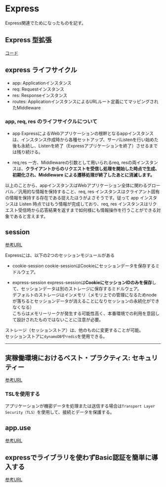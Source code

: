 # Express

Express関連でためになったものを記す。

## Express 型拡張
[コード](https://github.com/tomnil/typedexpress/blob/master/src/index.ts)

## express ライフサイクル

- app: Applicationインスタンス
- req: Requestインスタンス
- res: Responseインスタンス
- routes: ApplicationインスタンスによるURLルート定義にてマッピングされたMiddleware

### app, req, res のライフサイクルについて

- app
ExpressによるWebアプリケーションの根幹となるappインスタンスは、インスタンス作成時から各種セットアップ、サーバListenを行い始めた後も永続し、Listenを終了（Expressアプリケーションを終了）させるまでは残り続ける。

- req,res
一方、Middlewareの引数として用いられるreq, resの両インスタンスは、**クライアントからのリクエストを受信し処理を開始した時点で生成、初期化され、Middleware による遷移処理が終了したあとに消滅します。**

以上のことから、appインスタンスはWebアプリケーション全体に関わるグローバル／汎用的な情報を保持すること、req, res インスタンスはクライアント固有の情報を保持する存在である捉えたほうがよさそうです。従って app インスタンスは Listen 時点ではもう情報が完成しており、req, res インスタンスはリクエスト受信時から応答結果を返すまで如何様にも情報操作を行うことができる対象であると言えます。

## session
[参考URL](https://kazuhira-r.hatenablog.com/entry/2021/12/29/023347)

Expressには、以下の2つのセッションモジュールがある

- cookie-session
cookie-sessionはCookieにセッションデータを保存するミドルウェア。

- express-session
express-sessionは**CookieにセッションIDのみを保存**して、セッションデータは別のストレージに保存するミドルウェア。  
デフォルトのストレージはインメモリ（メモリ上での管理になるためnodeが落ちるとセッションデータが消えることになりセッションの永続化ができなくなる）  
こちらはメモリーリークが発生する可能性高く、本番環境での利用を意図して設計されたものではないことに注意が必要。

ストレージ（セッションストア）は、他のものに変更することが可能。  
セッションストアに`dynamoDB`や`redis`を使用できる。

---

## 実稼働環境におけるベスト・プラクティス: セキュリティー
[参考URL](https://expressjs.com/ja/advanced/best-practice-security.html)

### TSLを使用する

アプリケーションが機密データを処理または送信する場合は`Transport Layer Security（TLS）`を使用して、接続とデータを保護する。

## app.use
[参考URL](https://expressjs.com/ja/guide/using-middleware.html)

## expressでライブラリを使わずBasic認証を簡単に導入する
[参考URL](https://qiita.com/s2mr/items/f795b5202286085543a4)